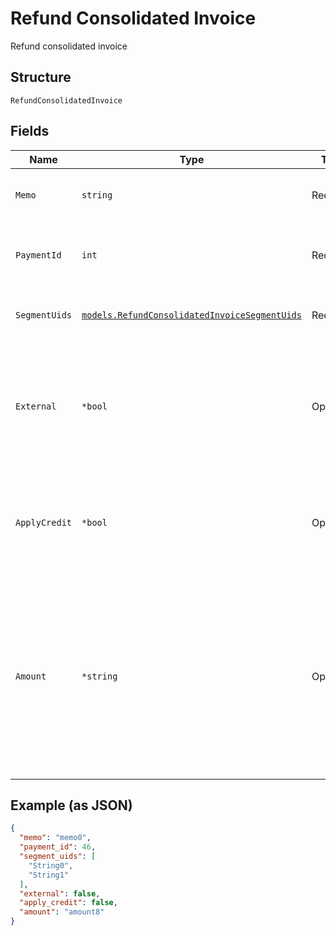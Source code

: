 
# Refund Consolidated Invoice

Refund consolidated invoice

## Structure

`RefundConsolidatedInvoice`

## Fields

| Name | Type | Tags | Description |
|  --- | --- | --- | --- |
| `Memo` | `string` | Required | A description for the refund |
| `PaymentId` | `int` | Required | The ID of the payment to be refunded |
| `SegmentUids` | [`models.RefundConsolidatedInvoiceSegmentUids`](../../doc/models/containers/refund-consolidated-invoice-segment-uids.md) | Required | This is a container for one-of cases. |
| `External` | `*bool` | Optional | Flag that marks refund as external (no money is returned to the customer). Defaults to `false`. |
| `ApplyCredit` | `*bool` | Optional | If set to true, creates credit and applies it to an invoice. Defaults to `false`. |
| `Amount` | `*string` | Optional | The amount of payment to be refunded in decimal format. Example: "10.50". This will default to the full amount of the payment if not provided. |

## Example (as JSON)

```json
{
  "memo": "memo0",
  "payment_id": 46,
  "segment_uids": [
    "String0",
    "String1"
  ],
  "external": false,
  "apply_credit": false,
  "amount": "amount8"
}
```


